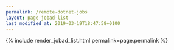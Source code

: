 ```yaml
---
permalink: /remote-dotnet-jobs
layout: page-jobad-list
last_modified_at: 2019-03-19T18:47:58+0100
---
```

{% include render_jobad_list.html permalink=page.permalink %}
